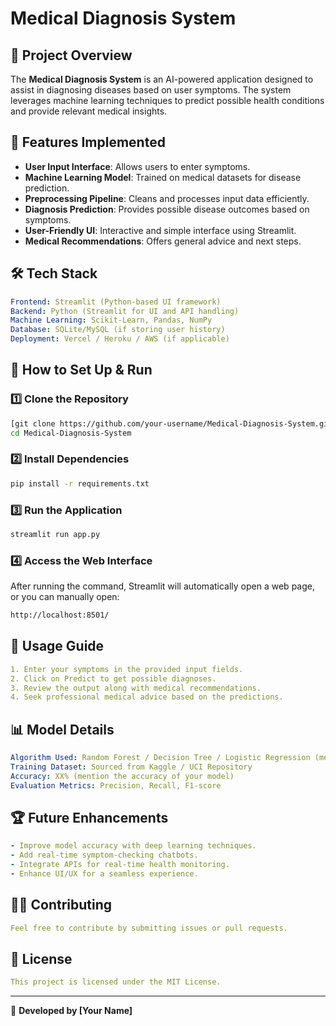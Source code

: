 # Medical Diagnosis System

## 📌 Project Overview
The **Medical Diagnosis System** is an AI-powered application designed to assist in diagnosing diseases based on user symptoms. The system leverages machine learning techniques to predict possible health conditions and provide relevant medical insights.

## 🚀 Features Implemented
- **User Input Interface**: Allows users to enter symptoms.
- **Machine Learning Model**: Trained on medical datasets for disease prediction.
- **Preprocessing Pipeline**: Cleans and processes input data efficiently.
- **Diagnosis Prediction**: Provides possible disease outcomes based on symptoms.
- **User-Friendly UI**: Interactive and simple interface using Streamlit.
- **Medical Recommendations**: Offers general advice and next steps.

## 🛠️ Tech Stack
```yaml
Frontend: Streamlit (Python-based UI framework)
Backend: Python (Streamlit for UI and API handling)
Machine Learning: Scikit-Learn, Pandas, NumPy
Database: SQLite/MySQL (if storing user history)
Deployment: Vercel / Heroku / AWS (if applicable)
```

## 📖 How to Set Up & Run

### 1️⃣ Clone the Repository
```bash
[git clone https://github.com/your-username/Medical-Diagnosis-System.git](https://github.com/satwikshirsat04/Medical-Diagnosis-System.git)
cd Medical-Diagnosis-System
```

### 2️⃣ Install Dependencies
```bash
pip install -r requirements.txt
```

### 3️⃣ Run the Application
```bash
streamlit run app.py
```

### 4️⃣ Access the Web Interface
After running the command, Streamlit will automatically open a web page, or you can manually open:
```bash
http://localhost:8501/
```

## 🎯 Usage Guide
```yaml
1. Enter your symptoms in the provided input fields.
2. Click on Predict to get possible diagnoses.
3. Review the output along with medical recommendations.
4. Seek professional medical advice based on the predictions.
```

## 📊 Model Details
```yaml
Algorithm Used: Random Forest / Decision Tree / Logistic Regression (mention your model)
Training Dataset: Sourced from Kaggle / UCI Repository
Accuracy: XX% (mention the accuracy of your model)
Evaluation Metrics: Precision, Recall, F1-score
```

## 🏆 Future Enhancements
```yaml
- Improve model accuracy with deep learning techniques.
- Add real-time symptom-checking chatbots.
- Integrate APIs for real-time health monitoring.
- Enhance UI/UX for a seamless experience.
```

## 👨‍💻 Contributing
```yaml
Feel free to contribute by submitting issues or pull requests.
```

## 📜 License
```yaml
This project is licensed under the MIT License.
```

---

🔹 **Developed by [Your Name]**

